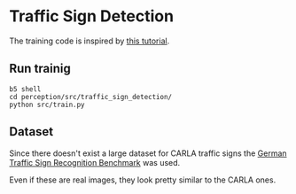 # Traffic Sign Detection

The training code is inspired by [this tutorial](https://debuggercafe.com/traffic-sign-recognition-using-pytorch-and-deep-learning/).

## Run trainig

```shell
b5 shell
cd perception/src/traffic_sign_detection/
python src/train.py
```

## Dataset

Since there doesn't exist a large dataset for CARLA traffic signs
the [German Traffic Sign Recognition Benchmark](https://benchmark.ini.rub.de/gtsrb_news.html)
was used.

Even if these are real images, they look pretty similar to the CARLA ones.

